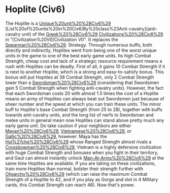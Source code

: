 # Hoplite (Civ6)

The Hoplite is a [Unique%20unit%20%28Civ6%29](unique) [List%20of%20units%20in%20Civ6/By%20class%23Anti-cavalry](anti-cavalry unit) of the [Greek%20%28Civ6%29](Greek) [Civilizations%20%28Civ6%29](civilization) in "[Civilization%20VI](Civilization VI)". It replaces the [Spearman%20%28Civ6%29](Spearman).
Strategy.
Through numerous buffs, both directly and indirectly, Hoplites went from being one of the worst unique units in the game to one of the best early game units. Its high Combat Strength, cheap cost and lack of a strategic resource requirement means a rush with Hoplites can be deadly.
First of all, it gains 10 Combat Strength if it is next to another Hoplite, which is a strong and easy-to-satisfy bonus. This bonus will put Hoplites at 38 Combat Strength, only 2 Combat Strength lower than a [Swordsman%20%28Civ6%29](Swordsman) (considering that Swordsmen gain 5 Combat Strength when fighting anti-cavalry units). However, the fact that each Swordsman costs 20 with almost 1.5 times the cost of a Hoplite means an army of Hoplites can always beat out Swordsmen just because of sheer number and the speed at which you can train these units. 
The minor buff to Hoplite's base Combat Strength (from 25 to 28), together with buffs towards anti-cavalry units, and the long list of nerfs to Swordsman and melee units in general mean now Hoplites can stand above pretty much any early game unit. Do take caution if your neighbors are either [Mayan%20%28Civ6%29](Maya), [Vietnamese%20%28Civ6%29](Vietnam), or [Gallic%20%28Civ6%29](Gaul), however: Maya has the [Hul%27che%20%28Civ6%29](Hul'che) whose Ranged Strength almost rivals a [Crossbowman%20%28Civ6%29](Crossbowman), Vietnam is a highly defensive civilization with huge Combat Strength and bonuses when you fight in their territory, and Gaul can almost instantly unlock [Man-At-Arms%20%28Civ6%29](Man-At-Arms) at the same time Hoplites are available. If you are taking on these civilizations, train more Hoplites than normal, bolster their strength further with [Oligarchy%20%28Civ6%29](Oligarchy) (which can raise the maximum Combat Strength of a Hoplite to 42, and if you play as Gorgo and slot in 4 Military cards, this Combat Strength can reach 46). Now that's power.